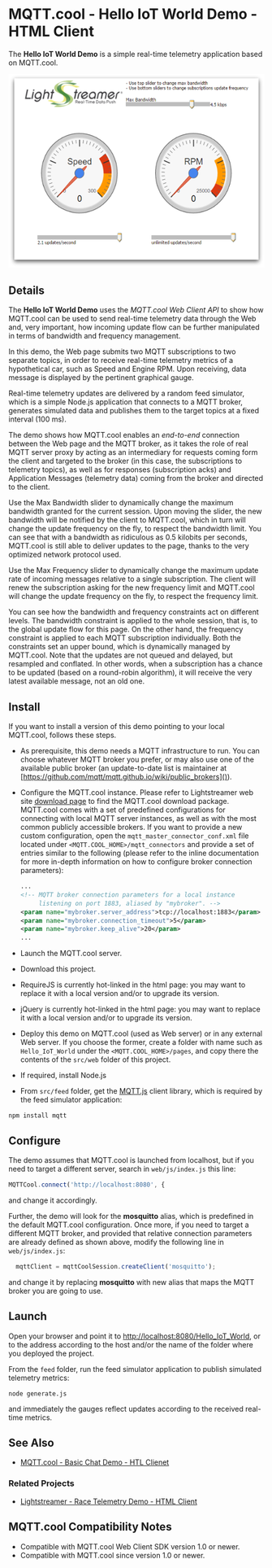 # MQTT.cool - Hello IoT World Demo - HTML Client

The **Hello IoT World Demo** is a simple real-time telemetry application based
on MQTT.cool.

![screenshot](screen-large.png)

## Details

The **Hello IoT World Demo** uses the *MQTT.cool Web Client API* to show how
MQTT.cool can be used to send real-time telemetry data through the Web and, very
important, how incoming update flow can be further manipulated in terms of
bandwidth and frequency management.

In this demo, the Web page submits two MQTT subscriptions to two separate
topics, in order to receive real-time telemetry metrics of a hypothetical car,
such as Speed and Engine RPM. Upon receiving, data message is displayed by the
pertinent graphical gauge.

Real-time telemetry updates are delivered by a random feed simulator, which is a
simple Node.js application that connects to a MQTT broker, generates simulated
data and publishes them to the target topics at a fixed interval (100 ms).

The demo shows how MQTT.cool enables an *end-to-end* connection between the Web
page and the MQTT broker, as it takes the role of real MQTT server proxy by
acting as an intermediary for requests coming form the client and targeted to
the broker (in this case, the subscriptions to telemetry topics), as well as
for responses (subscription acks) and Application Messages (telemetry data)
coming from the broker and directed to the client.

Use the Max Bandwidth slider to dynamically change the maximum bandwidth granted
for the current session. Upon moving the slider, the new bandwidth will be
notified by the client to MQTT.cool, which in turn will change the update
frequency on the fly, to respect the bandwidth limit. You can see that with a
bandwidth as ridiculous as 0.5 kilobits per seconds, MQTT.cool is still able to
deliver updates to the page, thanks to the very optimized network protocol used.

Use the Max Frequency slider to dynamically change the maximum update rate of
incoming messages relative to a single subscription. The client will renew the
subscription asking for the new frequency limit and MQTT.cool will change the
update frequency on the fly, to respect the frequency limit.

You can see how the bandwidth and frequency constraints act on different levels.
The bandwidth constraint is applied to the whole session, that is, to the global
update flow for this page. On the other hand, the frequency constraint is
applied to each MQTT subscription individually. Both the constraints set an
upper bound, which is dynamically managed by MQTT.cool. Note that the updates
are not queued and delayed, but resampled and conflated. In other words, when a
subscription has a chance to be updated (based on a round-robin algorithm), it
will receive the very latest available message, not an old one.

## Install

If you want to install a version of this demo pointing to your local MQTT.cool,
follows these steps.

* As prerequisite, this demo needs a MQTT infrastructure to run. You can choose
whatever MQTT broker you prefer, or may also use one of the available public
broker (an update-to-date list is maintainer at
[https://github.com/mqtt/mqtt.github.io/wiki/public_brokers]()).
* Configure the MQTT.cool instance. Please refer to Lightstreamer
web site [download page](http://download.lightstreamer.com/) to find the
MQTT.cool download package. MQTT.cool comes with a set of predefined
configurations for connecting with local MQTT server instances, as well as with
the most common publicly accessible brokers. If you want to provide a new custom
configuration, open the `mqtt_master_connector_conf.xml` file located under
`<MQTT.COOL_HOME>/mqtt_connectors` and provide a set of entries similar to the
following (please refer to the inline documentation for more in-depth
information on how to configure broker connection parameters):

  ```xml
  ...
  <!-- MQTT broker connection parameters for a local instance
       listening on port 1883, aliased by "mybroker". -->
  <param name="mybroker.server_address">tcp://localhost:1883</param>
  <param name="mybroker.connection_timeout">5</param>
  <param name="mybroker.keep_alive">20</param>
  ...
  ```

* Launch the MQTT.cool server.
* Download this project.
* RequireJS is currently hot-linked in the html page: you may want to replace it
with a local version and/or to upgrade its version.
* jQuery is currently hot-linked in the html page: you may want to replace it
with a local version and/or to upgrade its version.
* Deploy this demo on MQTT.cool (used as Web server) or in any external Web
server. If you choose the former, create a folder with name such as
`Hello_IoT_World` under the `<MQTT.COOL_HOME>/pages`, and copy there the
contents of the `src/web` folder of this project.
* If required, install Node.js
* From `src/feed` folder, get the [MQTT.js](https://github.com/mqttjs/MQTT.js)
client library, which is required by the feed simulator application:

 ```
 npm install mqtt
 ```

## Configure

The demo assumes that MQTT.cool is launched from localhost, but if you need to
target a different server, search in `web/js/index.js` this line:
```js
MQTTCool.connect('http://localhost:8080', {
```
and change it accordingly.

Further, the demo will look for the **mosquitto** alias, which is predefined in
the default MQTT.cool configuration. Once more, if you need to target a
different MQTT broker, and provided that relative connection parameters are
already defined as shown above, modify the following line in `web/js/index.js`:

```js
  mqttClient = mqttCoolSession.createClient('mosquitto');
```
and change it by replacing **mosquitto** with new alias that maps the MQTT
broker you are going to use.

## Launch

Open your browser and point it to [http://localhost:8080/Hello_IoT_World](), or
to the address according to the host and/or the name of the folder where you
deployed the project.

From the `feed` folder, run the feed simulator application to publish simulated
telemetry metrics:
```
node generate.js
```

and immediately the gauges reflect updates according to the received real-time
metrics.

## See Also

<!-- START RELATED_ENTRIES -->

* [MQTT.cool - Basic Chat Demo - HTL Clienet](https://github.com/Lightstreamer/MQTT.cool-example-Chat-client-javascript)

### Related Projects

* [Lightstreamer - Race Telemetry Demo - HTML Client](https://github.com/Lightstreamer/Lightstreamer-example-RaceTelemetry-client-javascript)

<!-- END RELATED_ENTRIES -->

## MQTT.cool Compatibility Notes

* Compatible with MQTT.cool Web Client SDK version 1.0 or
newer.
* Compatible with MQTT.cool since version 1.0 or newer.

